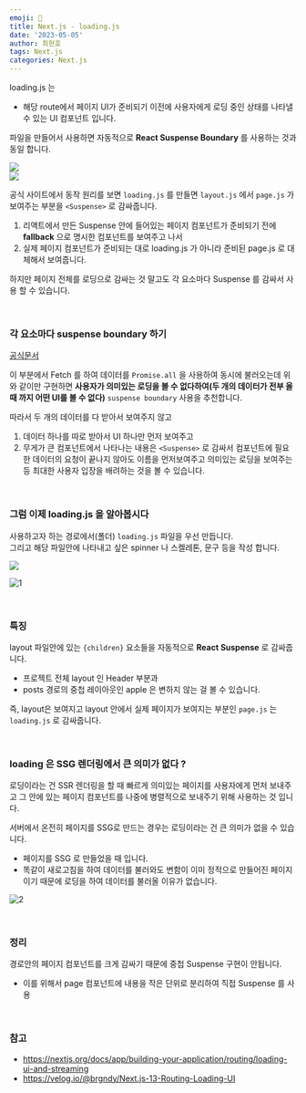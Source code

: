 ```yaml
---
emoji: 📖
title: Next.js - loading.js
date: '2023-05-05'
author: 최현호
tags: Next.js
categories: Next.js
---
```


loading.js 는

- 해당 route에서 페이지 UI가 준비되기 이전에 사용자에게 로딩 중인 상태를 나타낼 수 있는 UI 컴포넌트 입니다.

파일을 만들어서 사용하면 자동적으로 **React Suspense Boundary** 를 사용하는 것과 동일 합니다.

<img src='https://user-images.githubusercontent.com/87301268/236433845-87081c38-e49a-4a03-9c52-66c1731dfd60.png'>

<br>

<img src='https://user-images.githubusercontent.com/87301268/236440573-67365b04-f978-4726-9aa3-7a663015f30d.png'>

<br>

공식 사이트에서 동작 원리를 보면 `loading.js` 를 만들면 `layout.js` 에서 `page.js` 가 보여주는 부분을 `<Suspense>` 로 감싸줍니다.

1. 리액트에서 만든 Suspense 안에 들어있는 페이지 컴포넌트가 준비되기 전에 **fallback** 으로 명시한 컴포넌트를 보여주고 나서
2. 실제 페이지 컴포넌트가 준비되는 대로 loading.js 가 아니라 준비된 page.js 로 대체해서 보여줍니다.

하지만 페이지 전체를 로딩으로 감싸는 것 말고도 각 요소마다 Suspense 를 감싸서 사용 할 수 있습니다.

<br>

### 각 요소마다 suspense boundary 하기

[공식문서](https://nextjs.org/docs/app/building-your-application/data-fetching/fetching#parallel-data-fetching)

이 부분에서 Fetch 를 하여 데이터를 `Promise.all` 을 사용하여 동시에 불러오는데 위와 같이만 구현하면
**사용자가 의미있는 로딩을 볼 수 없다하여(두 개의 데이터가 전부 올 때 까지 어떤 UI를 볼 수 없다)** `suspense boundary` 사용을 추천합니다.

따라서 두 개의 데이터를 다 받아서 보여주지 않고

1. 데이터 하나를 따로 받아서 UI 하나만 먼저 보여주고
2. 무게가 큰 컴포넌트에서 나타나는 내용은 `<Suspense>` 로 감싸서 컴포넌트에 필요한 데이터의 요청이 끝나지 않아도 이름을 먼저보여주고 의미있는 로딩을 보여주는 등 최대한 사용자 입장을 배려하는 것을 볼 수 있습니다.

<br>

### 그럼 이제 loading.js 을 알아봅시다

사용하고자 하는 경로에서(폴더) `loading.js` 파일을 우선 만듭니다. <br>
그리고 해당 파일안에 나타내고 싶은 spinner 나 스켈레톤, 문구 등을 작성 합니다.

<img src='https://user-images.githubusercontent.com/87301268/236420364-e7988685-3238-463d-9119-a5559be12ae9.png'>

![1](https://user-images.githubusercontent.com/87301268/236421171-9537fb0e-a8cc-45b0-b464-7175280c29c5.gif)

<br>

### 특징

layout 파일안에 있는 `{children}` 요소들을 자동적으로 **React Suspense** 로 감싸줍니다.

- 프로젝트 전체 layout 인 Header 부분과
- posts 경로의 중첩 레이아웃인 apple 은 변하지 않는 걸 볼 수 있습니다.

즉, layout은 보여지고 layout 안에서 실제 페이지가 보여지는 부분인 `page.js` 는 `loading.js` 로 감싸줍니다.

<br>

### loading 은 SSG 렌더링에서 큰 의미가 없다 ?

로딩이라는 건 SSR 렌더링을 할 때 빠르게 의미있는 페이지를 사용자에게 먼저 보내주고
그 안에 있는 페이지 컴포넌트를 나중에 병렬적으로 보내주기 위해 사용하는 것 입니다.

서버에서 온전히 페이지를 SSG로 만드는 경우는 로딩이라는 건 큰 의미가 없을 수 있습니다.

- 페이지를 SSG 로 만들었을 때 입니다.
- 똑같이 새로고침을 하여 데이터를 불러와도 변함이 이미 정적으로 만들어진 페이지이기 때문에 로딩을 하여 데이터를 불러올 이유가 없습니다.

![2](https://user-images.githubusercontent.com/87301268/236428429-da839025-3cf6-48c9-b639-be2d0deceadf.gif)

<br>

### 정리

경로안의 페이지 컴포넌트를 크게 감싸기 때문에 중첩 Suspense 구현이 안됩니다.

- 이를 위해서 page 컴포넌트에 내용을 작은 단위로 분리하여 직접 Suspense 를 사용

<br>

### 참고

- https://nextjs.org/docs/app/building-your-application/routing/loading-ui-and-streaming
- https://velog.io/@brgndy/Next.js-13-Routing-Loading-UI

<br>

```toc

```
